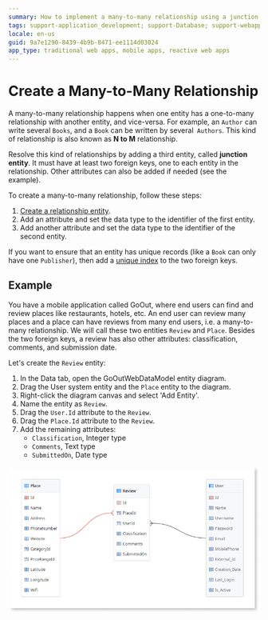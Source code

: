 ```yaml
---
summary: How to implement a many-to-many relationship using a junction table in OutSystems.
tags: support-application_development; support-Database; support-webapps
locale: en-us
guid: 9a7e1290-8439-4b9b-8471-ee1114d03024
app_type: traditional web apps, mobile apps, reactive web apps
---
```


# Create a Many-to-Many Relationship

A many-to-many relationship happens when one entity has a one-to-many relationship with another entity, and vice-versa. For example, an `Author` can write several `Books`, and a `Book` can be written by several` Authors`. This kind of relationship is also known as **N to M** relationship.

Resolve this kind of relationships by adding a third entity, called **junction entity**. It must have at least two foreign keys, one to each entity in the relationship. Other attributes can also be added if needed (see the example).

To create a many-to-many relationship, follow these steps:

1. [Create a relationship entity](<../entity-create.md>).
1. Add an attribute and set the data type to the identifier of the first entity.
1. Add another attribute and set the data type to the identifier of the second entity.

If you want to ensure that an entity has unique records (like a `Book` can only have one `Publisher`), then add a [unique index](../index-create.md) to the two foreign keys.


## Example

You have a mobile application called GoOut, where end users can find and review places like restaurants, hotels, etc. An end user can review many places and a place can have reviews from many end users, i.e. a many-to-many relationship. We will call these two entities `Review` and `Place`. Besides the two foreign keys, a review has also other attributes: classification, comments, and submission date.

Let's create the `Review` entity:

1. In the Data tab, open the GoOutWebDataModel entity diagram.
1. Drag the User system entity and the `Place` entity to the diagram.
1. Right-click the diagram canvas and select 'Add Entity'.
1. Name the entity as `Review`.
1. Drag the `User.Id` attribute to the `Review`.
1. Drag the `Place.Id` attribute to the `Review`.
1. Add the remaining attributes:
    * `Classification`, Integer type
    * `Comments`, Text type
    * `SubmittedOn`, Date type

![Many-to-many relationship entity diagram](images/many-to-many-relationship-1.png)
